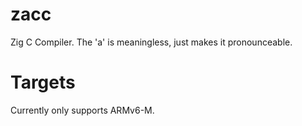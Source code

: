 # zacc

Zig C Compiler. The 'a' is meaningless, just makes it pronounceable.

# Targets

Currently only supports ARMv6-M.
